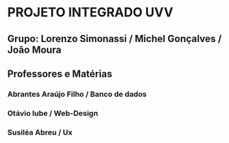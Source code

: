# **PROJETO INTEGRADO UVV**
## Grupo: Lorenzo Simonassi / Michel Gonçalves / João Moura
## Professores e Matérias
### Abrantes Araújo Filho / Banco de dados
### Otávio lube / Web-Design
### Susiléa Abreu / Ux
